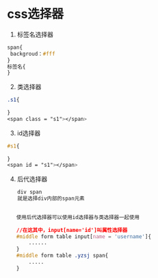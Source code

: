 # css选择器

1. 标签名选择器

```css
span{
 backgroud：#fff
}
标签名{
}
```

2. 类选择器

```css
.s1{
    
}
<span class = "s1"></span>
```

3. id选择器

```css
#s1{
    
}
<span id = "s1"></span>
```

4. 后代选择器

   ```css
   div span
   就是选择div内部的span元素
   ```
```css
   
   使用后代选择器可以使用id选择器与类选择器一起使用
   
   //在这其中，input[name='id']叫属性选择器
   #middle form table input[name = 'username']{
       ......
   }
   #middle form table .yzsj span{
       .....
   }
```

   